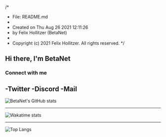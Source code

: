 /*
 *   File: README.md
 *
 *   Created on Thu Aug 26 2021 12:11:26
 *   by Felix Hollitzer (BetaNet)
 *
 *   Copyright (c) 2021 Felix Hollitzer. All rights reserved.
 */

## Hi there, I'm BetaNet

### Connect with me
-Twitter
-Discord
-Mail
---

![BetaNet's GitHub stats](https://github-readme-stats.vercel.app/api?username=betanet2001&show_icons=true&theme=merko&hide_border=true&count_private=true)

---

![Wakatime stats](https://github-readme-stats.vercel.app/api/wakatime?username=betanet2001&theme=merko&hide_border=true)

---

![Top Langs](https://github-readme-stats.vercel.app/api/top-langs/?username=betanet2001&theme=merko&hide_border=true)